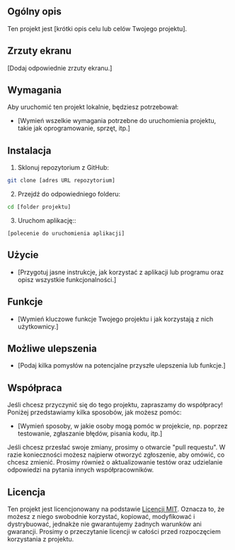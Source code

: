 ## Ogólny opis

Ten projekt jest [krótki opis celu lub celów Twojego projektu].

## Zrzuty ekranu

[Dodaj odpowiednie zrzuty ekranu.]

## Wymagania

Aby uruchomić ten projekt lokalnie, będziesz potrzebował:

* [Wymień wszelkie wymagania potrzebne do uruchomienia projektu, takie jak oprogramowanie, sprzęt, itp.]

## Instalacja

1. Sklonuj repozytorium z GitHub:

```Bash
git clone [adres URL repozytorium]
```

2. Przejdź do odpowiedniego folderu:

```Bash
cd [folder projektu]
```

3. Uruchom aplikację::

```
[polecenie do uruchomienia aplikacji]
```

## Użycie

* [Przygotuj jasne instrukcje, jak korzystać z aplikacji lub programu oraz opisz wszystkie funkcjonalności.]
    
## Funkcje

* [Wymień kluczowe funkcje Twojego projektu i jak korzystają z nich użytkownicy.]

## Możliwe ulepszenia

* [Podaj kilka pomysłów na potencjalne przyszłe ulepszenia lub funkcje.]

## Współpraca

Jeśli chcesz przyczynić się do tego projektu, zapraszamy do współpracy! Poniżej przedstawiamy kilka sposobów, jak możesz pomóc:

* [Wymień sposoby, w jakie osoby mogą pomóc w projekcie, np. poprzez testowanie, zgłaszanie błędów, pisania kodu, itp.]

Jeśli chcesz przesłać swoje zmiany, prosimy o otwarcie "pull requestu". W razie konieczności możesz najpierw otworzyć zgłoszenie, aby omówić, co chcesz zmienić. Prosimy również o aktualizowanie testów oraz udzielanie odpowiedzi na pytania innych współpracowników.

## Licencja

Ten projekt jest licencjonowany na podstawie <a href="https://github.com/djeada/Proste-Projekty/blob/main/LICENSE">Licencji MIT</a>. Oznacza to, że możesz z niego swobodnie korzystać, kopiować, modyfikować i dystrybuować, jednakże nie gwarantujemy żadnych warunków ani gwarancji. Prosimy o przeczytanie licencji w całości przed rozpoczęciem korzystania z projektu.
